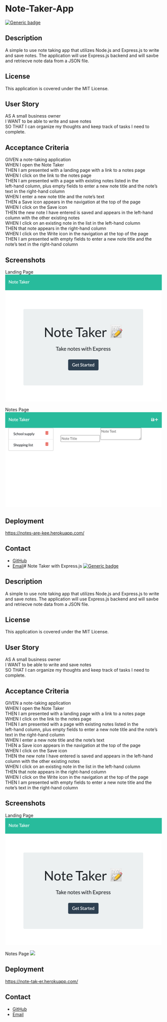 # Note-Taker-App

[![Generic badge](https://img.shields.io/badge/License-MIT-yellowgreen.svg)](https://shields.io/)

## Description
A simple to use note taking app that utilizes Node.js and Express.js to write and save notes. The application will use Express.js backend and will savbe and retriecve note data from a JSON file.

## License
This application is covered under the MIT License.

## User Story
AS A small business owner<br />
I WANT to be able to write and save notes<br />
SO THAT I can organize my thoughts and keep track of tasks I need to complete.

## Acceptance Criteria
GIVEN a note-taking application<br />
WHEN I open the Note Taker<br />
THEN I am presented with a landing page with a link to a notes page<br />
WHEN I click on the link to the notes page<br />
THEN I am presented with a page with existing notes listed in the <br />left-hand column, plus empty fields to enter a new note title and the note’s text in the right-hand column<br />
WHEN I enter a new note title and the note’s text<br />
THEN a Save icon appears in the navigation at the top of the page<br />
WHEN I click on the Save icon<br />
THEN the new note I have entered is saved and appears in the left-hand column with the other existing notes<br />
WHEN I click on an existing note in the list in the left-hand column<br />
THEN that note appears in the right-hand column<br />
WHEN I click on the Write icon in the navigation at the top of the page<br />
THEN I am presented with empty fields to enter a new note title and the note’s text in the right-hand column

## Screenshots
Landing Page
![](./public/assets/images/homepage.PNG)

Notes Page
![](./public/assets/images/notepage.PNG)

## Deployment
https://notes-are-kee.herokuapp.com/

## Contact

- [GitHub](https://github.com/viakeegan 'GitHub')
- [Email](mailto:viakeegan@gmail.com 'Email')# Note Taker with Express.js
[![Generic badge](https://img.shields.io/badge/License-MIT-yellowgreen.svg)](https://shields.io/)

## Description
A simple to use note taking app that utilizes Node.js and Express.js to write and save notes. The application will use Express.js backend and will savbe and retriecve note data from a JSON file.

## License
This application is covered under the MIT License.

## User Story
AS A small business owner<br />
I WANT to be able to write and save notes<br />
SO THAT I can organize my thoughts and keep track of tasks I need to complete.

## Acceptance Criteria
GIVEN a note-taking application<br />
WHEN I open the Note Taker<br />
THEN I am presented with a landing page with a link to a notes page<br />
WHEN I click on the link to the notes page<br />
THEN I am presented with a page with existing notes listed in the <br />left-hand column, plus empty fields to enter a new note title and the note’s text in the right-hand column<br />
WHEN I enter a new note title and the note’s text<br />
THEN a Save icon appears in the navigation at the top of the page<br />
WHEN I click on the Save icon<br />
THEN the new note I have entered is saved and appears in the left-hand column with the other existing notes<br />
WHEN I click on an existing note in the list in the left-hand column<br />
THEN that note appears in the right-hand column<br />
WHEN I click on the Write icon in the navigation at the top of the page<br />
THEN I am presented with empty fields to enter a new note title and the note’s text in the right-hand column

## Screenshots
Landing Page
![](./public/assets/images/homepage.PNG)

Notes Page
![](./public/assets/images/notespage.PNG)

## Deployment
https://note-tak-er.herokuapp.com/

## Contact

- [GitHub](https://github.com/tringuyen128 'GitHub')
- [Email](mailto:mr.tringuyen1225@gmail.com 'Email')